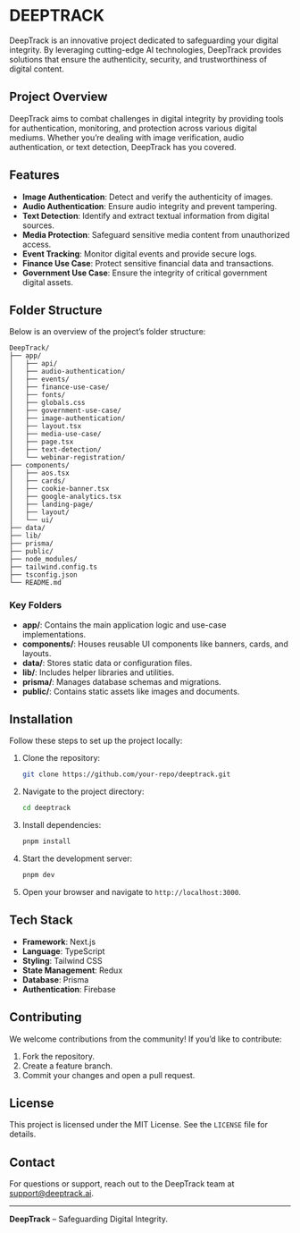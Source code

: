 # DEEPTRACK

DeepTrack is an innovative project dedicated to safeguarding your digital integrity. By leveraging cutting-edge AI technologies, DeepTrack provides solutions that ensure the authenticity, security, and trustworthiness of digital content.

## Project Overview
DeepTrack aims to combat challenges in digital integrity by providing tools for authentication, monitoring, and protection across various digital mediums. Whether you’re dealing with image verification, audio authentication, or text detection, DeepTrack has you covered.

## Features
- **Image Authentication**: Detect and verify the authenticity of images.
- **Audio Authentication**: Ensure audio integrity and prevent tampering.
- **Text Detection**: Identify and extract textual information from digital sources.
- **Media Protection**: Safeguard sensitive media content from unauthorized access.
- **Event Tracking**: Monitor digital events and provide secure logs.
- **Finance Use Case**: Protect sensitive financial data and transactions.
- **Government Use Case**: Ensure the integrity of critical government digital assets.

## Folder Structure
Below is an overview of the project’s folder structure:

```
DeepTrack/
├── app/
│   ├── api/
│   ├── audio-authentication/
│   ├── events/
│   ├── finance-use-case/
│   ├── fonts/
│   ├── globals.css
│   ├── government-use-case/
│   ├── image-authentication/
│   ├── layout.tsx
│   ├── media-use-case/
│   ├── page.tsx
│   ├── text-detection/
│   └── webinar-registration/
├── components/
│   ├── aos.tsx
│   ├── cards/
│   ├── cookie-banner.tsx
│   ├── google-analytics.tsx
│   ├── landing-page/
│   ├── layout/
│   └── ui/
├── data/
├── lib/
├── prisma/
├── public/
├── node_modules/
├── tailwind.config.ts
├── tsconfig.json
└── README.md
```

### Key Folders
- **app/**: Contains the main application logic and use-case implementations.
- **components/**: Houses reusable UI components like banners, cards, and layouts.
- **data/**: Stores static data or configuration files.
- **lib/**: Includes helper libraries and utilities.
- **prisma/**: Manages database schemas and migrations.
- **public/**: Contains static assets like images and documents.

## Installation
Follow these steps to set up the project locally:

1. Clone the repository:
   ```bash
   git clone https://github.com/your-repo/deeptrack.git
   ```

2. Navigate to the project directory:
   ```bash
   cd deeptrack
   ```

3. Install dependencies:
   ```bash
   pnpm install
   ```

4. Start the development server:
   ```bash
   pnpm dev
   ```

5. Open your browser and navigate to `http://localhost:3000`.

## Tech Stack
- **Framework**: Next.js
- **Language**: TypeScript
- **Styling**: Tailwind CSS
- **State Management**: Redux
- **Database**: Prisma
- **Authentication**: Firebase

## Contributing
We welcome contributions from the community! If you’d like to contribute:

1. Fork the repository.
2. Create a feature branch.
3. Commit your changes and open a pull request.

## License
This project is licensed under the MIT License. See the `LICENSE` file for details.

## Contact
For questions or support, reach out to the DeepTrack team at support@deeptrack.ai.

---

**DeepTrack** – Safeguarding Digital Integrity.


